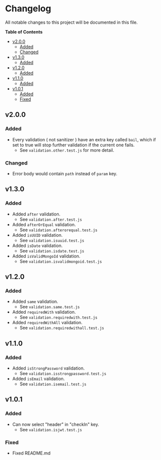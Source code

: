 # Changelog

All notable changes to this project will be documented in this file.

<!-- START doctoc generated TOC please keep comment here to allow auto update -->
<!-- DON'T EDIT THIS SECTION, INSTEAD RE-RUN doctoc TO UPDATE -->
**Table of Contents**

- [v2.0.0](#v200)
  - [Added](#added)
  - [Changed](#changed)
- [v1.3.0](#v130)
  - [Added](#added-1)
- [v1.2.0](#v120)
  - [Added](#added-2)
- [v1.1.0](#v110)
  - [Added](#added-3)
- [v1.0.1](#v101)
  - [Added](#added-4)
  - [Fixed](#fixed)

<!-- END doctoc generated TOC please keep comment here to allow auto update -->

## v2.0.0

### Added
- Every validation ( not sanitizer ) have an extra key called `bail`, which if set to true will stop further validation if the current one fails.
  - See `validation.other.test.js` for more detail.

### Changed
- Error body would contain `path` instead of `param` key.

## v1.3.0

### Added
- Added `after` validation.
  - See `validation.after.test.js`
- Added `afterOrEqual` validation.
  - See `validation.afterorequal.test.js`
- Added `isUUID` validation.
  - See `validation.isuuid.test.js`
- Added `isDate` validation.
  - See `validation.isdate.test.js`
- Added `isValidMongoId` validation.
  - See `validation.isvalidmongoid.test.js`

## v1.2.0

### Added
- Added `same` validation.
  - See `validation.same.test.js`
- Added `requiredWith` validation.
  - See `validation.requiredwith.test.js`
- Added `requiredWithAll` validation.
  - See `validation.requiredwithall.test.js`

## v1.1.0

### Added
- Added `isStrongPassword` validation.
  - See `validation.isstrongpassword.test.js`
- Added `isEmail` validation.
  - See `validation.isemail.test.js`


## v1.0.1

### Added
- Can now select "header" in "checkIn" key.
  - See `validation.isjwt.test.js`

### Fixed
- Fixed README.md
